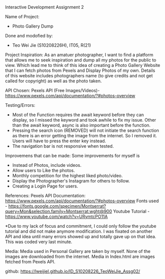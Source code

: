 Interactive Development Assignment 2

Name of Project: 
- Photo Gallery Dump

Done and modofied by:
- Teo Wei Jie (S10208226H), IT05, R(21)

Project Inspiration:
As an amatuer photographer, I want to find a platform that allows me to seek inspiration and dump all my photos for the public to view. Which lead me to think of this idea of creating a Photo Gallery Website that I can fetch photos from Pexels and Display Photos of my own. Details of this website includes photographers name (to give credits and not get called for copyright) as well as the photo taken.

API Chosen:
Pexels API (Free Images/Videos)- https://www.pexels.com/api/documentation/?#photos-overview

Testing/Errors:
- Most of the Function requires the await keyword before they can display, so I missed the keyword and took awhile to fix my issue. Other than the await keyword, async is also important before the function.
- Pressing the search icon (REMOVED) will not initiate the search function as there is an error getting the image from the internet. So I removed it. Users will have to press the enter key instead.
- The navigation bar is not responsive when tested. 

Improvemens that can be made:
Some improvements for myself is
- Instead of Photos, include videos.
- Allow users to Like the photos.
- Monthly competition for the highest liked photo/video.
- Display the Photographer's Instagram for others to follow.
- Creating a Login Page for users.

References:
Pexels API Documentation: https://www.pexels.com/api/documentation/?#photos-overview
Fonts used - https://fonts.google.com/specimen/Montserrat?query=Mon&selection.family=Montserrat:wght@900
Youtube Tutorial - https://www.youtube.com/watch?v=URymtcPO11A

*Due to my lack of focus and commitment, I could only follow the youtube tutorial and did not make anymore modification. I was fixated on another API and idea until many errors showed up and totally gave up on that idea. This was coded very last minute.

Media:
Media used in Personal Gallery are taken by myself. 
None of the images are downloaded from the internet.
Media in Index.html are images fetched from Pexels API.

github:
https://lweijiel.github.io/ID_S10208226_TeoWeiJie_Assg02/
